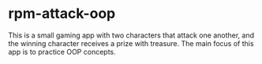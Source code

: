 # rpm-attack-oop
This is a small gaming app with two characters that attack one another, and the winning character receives a prize with treasure. The main focus of this app is to practice OOP concepts.
